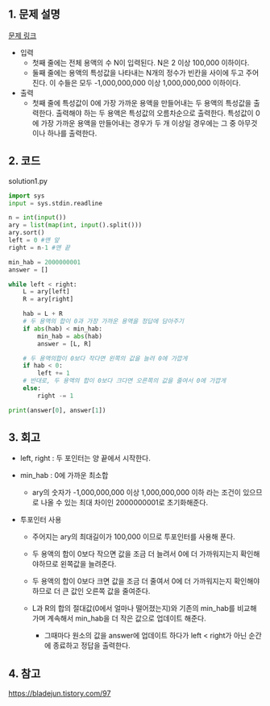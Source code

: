 ## 1. 문제 설명

[문제 링크](https://www.acmicpc.net/problem/2470)

- 입력
  - 첫째 줄에는 전체 용액의 수 N이 입력된다. N은 2 이상 100,000 이하이다.
  - 둘째 줄에는 용액의 특성값을 나타내는 N개의 정수가 빈칸을 사이에 두고 주어진다. 이 수들은 모두 -1,000,000,000 이상 1,000,000,000 이하이다.
- 출력
  - 첫째 줄에 특성값이 0에 가장 가까운 용액을 만들어내는 두 용액의 특성값을 출력한다. 출력해야 하는 두 용액은 특성값의 오름차순으로 출력한다. 특성값이 0에 가장 가까운 용액을 만들어내는 경우가 두 개 이상일 경우에는 그 중 아무것이나 하나를 출력한다.

## 2. 코드

solution1.py

```python
import sys
input = sys.stdin.readline

n = int(input())
ary = list(map(int, input().split()))
ary.sort()
left = 0 #맨 앞
right = n-1 #맨 끝

min_hab = 2000000001
answer = []

while left < right:
    L = ary[left]
    R = ary[right]

    hab = L + R
    # 두 용액의 합이 0과 가장 가까운 용액을 정답에 담아주기
    if abs(hab) < min_hab:
        min_hab = abs(hab)
        answer = [L, R]

    # 두 용액의합이 0보다 작다면 왼쪽의 값을 늘려 0에 가깝게
    if hab < 0:
        left += 1
    # 반대로, 두 용액의 합이 0보다 크다면 오른쪽의 값을 줄여서 0에 가깝게
    else:
        right -= 1

print(answer[0], answer[1])
```

## 3. 회고

- left, right : 두 포인터는 양 끝에서 시작한다.
- min_hab : 0에 가까운 최소합
  - ary의 숫자가 -1,000,000,000 이상 1,000,000,000 이하 라는 조건이 있으므로 나올 수 있는 최대 차이인 2000000001로 초기화해준다.
- 투포인터 사용

  - 주어지는 ary의 최대길이가 100,000 이므로 투포인터를 사용해 푼다.

  - 두 용액의 합이 0보다 작으면 값을 조금 더 늘려서 0에 더 가까워지는지 확인해야하므로 왼쪽값을 늘려준다.

  - 두 용액의 합이 0보다 크면 값을 조금 더 줄여서 0에 더 가까워지는지 확인해야하므로 더 큰 값인 오른쪽 값을 줄여준다.

  - L과 R의 합의 절대값(0에서 얼마나 떨어졌는지)와 기존의 min_hab를 비교해가며 계속해서 min_hab을 더 작은 값으로 업데이트 해준다.
    - 그때마다 원소의 값을 answer에 업데이트 하다가 left < right가 아닌 순간에 종료하고 정답을 출력한다.

## 4. 참고

https://bladejun.tistory.com/97
